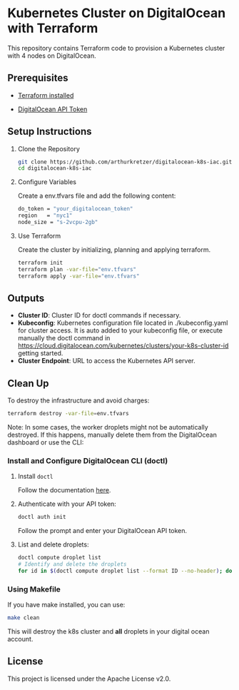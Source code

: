 # Kubernetes Cluster on DigitalOcean with Terraform

This repository contains Terraform code to provision a Kubernetes cluster with 4 nodes on DigitalOcean.

## Prerequisites

- [Terraform installed](https://www.digitalocean.com/community/tutorials/how-to-use-terraform-with-digitalocean#step-1-installing-terraform)

- [DigitalOcean API Token](https://docs.digitalocean.com/reference/api/create-personal-access-token/)

## Setup Instructions

1. Clone the Repository

    ```bash
    git clone https://github.com/arthurkretzer/digitalocean-k8s-iac.git
    cd digitalocean-k8s-iac
    ```

2. Configure Variables

    Create a env.tfvars file and add the following content:

    ```bash
    do_token = "your_digitalocean_token"
    region   = "nyc1"
    node_size = "s-2vcpu-2gb"
    ```

3. Use Terraform

    Create the cluster by initializing, planning and applying terraform.

    ```bash
    terraform init
    terraform plan -var-file="env.tfvars"
    terraform apply -var-file="env.tfvars"
    ```

## Outputs

- **Cluster ID**: Cluster ID for doctl commands if necessary.
- **Kubeconfig**: Kubernetes configuration file located in ./kubeconfig.yaml for cluster access. It is auto added to your kubeconfig file, or execute manually the doctl command in <https://cloud.digitalocean.com/kubernetes/clusters/your-k8s-cluster-id> getting started.
- **Cluster Endpoint**: URL to access the Kubernetes API server.

## Clean Up

To destroy the infrastructure and avoid charges:

```bash
terraform destroy -var-file=env.tfvars
```

Note: In some cases, the worker droplets might not be automatically destroyed. If this happens, manually delete them from the DigitalOcean dashboard or use the CLI:

### Install and Configure DigitalOcean CLI (doctl)

1. Install `doctl`

    Follow the documentation [here](https://docs.digitalocean.com/reference/doctl/how-to/install/).

2. Authenticate with your API token:

    ```bash
    doctl auth init
    ```

    Follow the prompt and enter your DigitalOcean API token.

3. List and delete droplets:

    ```bash
    doctl compute droplet list
    # Identify and delete the droplets
    for id in $(doctl compute droplet list --format ID --no-header); do doctl compute droplet delete $id --force; done
    ```

### Using Makefile

If you have make installed, you can use:

```bash
make clean
```

This will destroy the k8s cluster and **all** droplets in your digital ocean account.

## License

This project is licensed under the Apache License v2.0.
